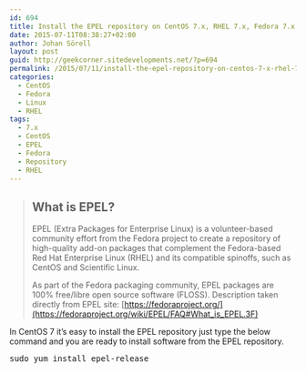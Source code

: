 ```yaml
---
id: 694
title: Install the EPEL repository on CentOS 7.x, RHEL 7.x, Fedora 7.x
date: 2015-07-11T08:38:27+02:00
author: Johan Sörell
layout: post
guid: http://geekcorner.sitedevelopments.net/?p=694
permalink: /2015/07/11/install-the-epel-repository-on-centos-7-x-rhel-7-x-fedora-7-x/
categories:
  - CentOS
  - Fedora
  - Linux
  - RHEL
tags:
  - 7.x
  - CentOS
  - EPEL
  - Fedora
  - Repository
  - RHEL
---
```

> ##  <span id="What_is_EPEL.3F" class="mw-headline">What is EPEL? </span>
> 
> EPEL (Extra Packages for Enterprise Linux) is a volunteer-based community effort from the Fedora project to create a repository of high-quality add-on packages that complement the Fedora-based Red Hat Enterprise Linux (RHEL) and its compatible spinoffs, such as CentOS and Scientific Linux.
> 
> As part of the Fedora packaging community, EPEL packages are 100% free/libre open source software (FLOSS). Description taken directly from EPEL site: [https://fedoraproject.org/](https://fedoraproject.org/wiki/EPEL/FAQ#What_is_EPEL.3F)

In CentOS 7 it&#8217;s easy to install the EPEL repository just type the below command and you are ready to install software from the EPEL repository.

<pre class="lang:default decode:true" title="install epel command on CentOS 7.x, RHEL 7.x, Fedora 7.x">sudo yum install epel-release</pre>

&nbsp;